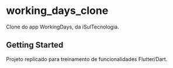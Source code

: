# working_days_clone

Clone do app WorkingDays, da iSulTecnologia.

## Getting Started

Projeto replicado para treinamento de funcionalidades Flutter/Dart.